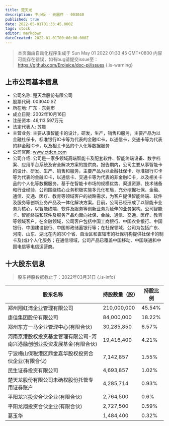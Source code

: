 ```yaml
---
title: 楚天龙
description: 中小板 - 元器件 - 003040
published: true
date: 2022-05-01T01:33:45.000Z
tags: stock
editor: markdown
dateCreated: 2022-01-01T00:00:00.000Z
---
```


> 本页面由自动化程序生成于 Sun May 01 2022 01:33:45 GMT+0800
> 内容可能存在错误，如有bug请提交issue至：https://github.com/Eroleice/doc-pi/issues
{.is-warning}

## 上市公司基本信息
- 公司名称: 楚天龙股份有限公司
- 股票代码: 003040.SZ
- 所在地: 广东 - 东莞市
- 成立日期: 2002年10月16日
- 注册资本: 46,113.597万元
- 法定代表人: 苏晨
- 主营业务: 主要从事智能卡的设计，研发，生产，销售和服务，主要产品为以金融社保卡，标准银行IC卡等为代表的金融IC卡，以通信卡，交通卡等为代表的非金融IC卡，以及相关卡品的个人化等数据服务
- 公司官网: www.ctdcn.com
- 公司介绍: 公司是一家多领域高端智能卡及配套软件、智能终端设备、数字档案、应用平台系统及安全解决方案的提供商。报告期内，公司主要从事智能卡的设计、研发、生产、销售和服务，主要产品为以金融社保卡、标准银行IC卡等为代表的金融IC卡，以通信卡、交通卡等为代表的非金融IC卡，以及相关卡品的个人化等数据服务。基于在智能卡市场的规模优势、渠道资源、技术储备和行业经验，公司围绕核心业务积极实施多元化布局，充分挖掘社保、金融、通信、交通、医疗、教育等领域客户的战略需求，为客户提供智能终端、软件及服务等创新业务产品及一体化解决方案。目前，公司已经形成了以智能卡业务为核心，以智能终端、软件及服务等创新业务为延伸的业务架构。公司智能卡、智能终端和软件及服务产品均面向社保、金融、通信、交通、医疗、教育等领域客户。在金融领域，公司客户包括中国工商银行、中国农业银行、中国银行、中国建设银行、中国邮政储蓄银行等；在社保领域，公司为包括广东、河南、山东、湖北在内的30个省、自治区和直辖市的社保机构提供社保卡的制卡及(或)个人化服务；在通信领域，公司产品已覆盖中国移动、中国联通和中国电信等电信运营商。


## 十大股东信息
> 股东持股数据截止于：2022年03月31日
{.is-info}

| 股东名称 | 持股数量（股） | 持股比例 |
| --- | --- | --- |
| 郑州翔虹湾企业管理有限公司 | 210,000,000 | 45.54% |
| 康佳集团股份有限公司 | 84,000,000 | 18.22% |
| 郑州东方一马企业管理中心(有限合伙) | 30,285,850 | 6.57% |
| 河南京港股权投资基金管理有限公司-河南兴港融创创业投资发展基金(有限合伙) | 19,416,400 | 4.21% |
| 宁波梅山保税港区鼎金嘉华股权投资合伙企业(有限合伙) | 7,142,857 | 1.55% |
| 民生证券投资有限公司 | 4,693,857 | 1.02% |
| 楚天龙股份有限公司未确权股份托管专用证券账户 | 4,285,714 | 0.93% |
| 平阳龙兴投资合伙企业(有限合伙) | 2,764,500 | 0.6% |
| 平阳龙翔投资合伙企业(有限合伙) | 2,727,500 | 0.59% |
| 葛玉华 | 1,484,400 | 0.32% |




